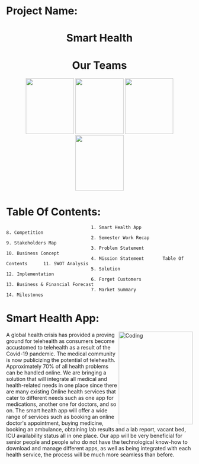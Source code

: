 # Project Name:
<h1 align="center">Smart Health</h1>

<h1 align="center">Our Teams</h1>
<p align="center">
  <img  src="https://user-images.githubusercontent.com/80643467/166429043-4986bd8e-267a-468f-870b-72d001dbd3f8.png" height="150" width="130"/>
  <img  src="https://user-images.githubusercontent.com/80643467/166429969-6c323329-e5f2-4212-91b1-df61ebea9c5a.jpg" height="150" width="130"/> 
  <img  src="https://user-images.githubusercontent.com/80643467/166429998-ada4484a-62db-4615-9aa9-3a7de6de97ad.png" height="150" width="130"/>
  <img  src="https://user-images.githubusercontent.com/80643467/166430174-586a74b1-3019-4400-9f53-9e2d33b90ab2.png" height="150" width="130"/>
</p>
                                                                                 
# Table Of Contents:                                         
                                    1. Smart Health App                               8. Competition                    
                                    2. Semester Work Recap                            9. Stakeholders Map                
                                    3. Problem Statement                              10. Business Concept              
                                    4. Mission Statement       Table Of Contents      11. SWOT Analysis                 
                                    5. Solution                                       12. Implementation               
                                    6. Forget Customers                               13. Business & Financial Forecast 
                                    7. Market Summary                                 14. Milestones                    

# Smart Health App:

<img align="right" alt="Coding" height="250" width="200" src="https://user-images.githubusercontent.com/80643467/166924741-9163cbe3-9c41-4728-870a-d79dcdcd1cc4.png">
<p>
  A global health crisis has provided a proving ground for telehealth as consumers become accustomed to telehealth as a result of the Covid-19 pandemic. The medical community is now publicizing the potential of telehealth. Approximately 70% of all health problems can be handled online. We are bringing a solution that will integrate all medical and health-related needs in one place since there are many existing Online health services that cater to different needs such as one app for medications, another one for doctors, and so on. The smart health app will offer a wide range of services such as booking an online doctor's appointment, buying medicine, booking an ambulance, obtaining lab results and a lab report, vacant bed, ICU availability status all in one place. Our app will be very beneficial for senior people and people who do not have the technological know-how to download and manage different apps, as well as being integrated with each health service, the process will be much more seamless than before.
</p>
